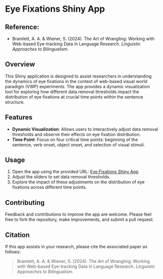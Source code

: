 # Eye Fixations Shiny App

## Reference:
- Bramlett, A. A. & Wiener, S. (2024). The Art of Wrangling: Working with Web-based Eye-tracking Data in Language Research. *Linguistic Approaches to Bilingualism*.

## Overview
This Shiny application is designed to assist researchers in understanding the dynamics of eye fixations in the context of web-based visual world paradigm (VWP) experiments. The app provides a dynamic visualization tool for exploring how different data removal thresholds impact the distribution of eye fixations at crucial time points within the sentence structure.

## Features
- **Dynamic Visualization**: Allows users to interactively adjust data removal thresholds and observe their effects on eye fixation distribution.
- **Time Point**: Focus on four critical time points: beginning of the sentence, verb onset, object onset, and selection of visual stimuli.

## Usage
1. Open the app using the provided URL: [Eye Fixations Shiny App](https://adam-a-bramlett.shinyapps.io/Eye_Fixations_App/)
2. Adjust the sliders to set data removal thresholds.
3. Explore the impact of these adjustments on the distribution of eye fixations across different time points.

## Contributing
Feedback and contributions to improve the app are welcome. Please feel free to fork the repository, make improvements, and submit a pull request.

## Citation
If this app assists in your research, please cite the associated paper as follows:
> Bramlett, A. A. & Wiener, S. (2024). The Art of Wrangling: Working with Web-based Eye-tracking Data in Language Research. *Linguistic Approaches to Bilingualism*.
